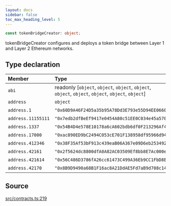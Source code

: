 ```yaml
---
layout: docs
sidebar: false
toc_max_heading_level: 5
---
```


```ts
const tokenBridgeCreator: object;
```

tokenBridgeCreator configures and deploys a token bridge between Layer 1 and
Layer 2 Ethereum networks.

## Type declaration

| Member | Type | Value |
| :------ | :------ | :------ |
| `abi` | readonly [`object`, `object`, `object`, `object`, `object`, `object`, `object`, `object`, `object`] | tokenBridgeCreatorABI |
| `address` | `object` | tokenBridgeCreatorAddress |
| `address.1` | `"0x60D9A46F24D5a35b95A78Dd3E793e55D94EE0660"` | '0x60D9A46F24D5a35b95A78Dd3E793e55D94EE0660' |
| `address.11155111` | `"0x7edb2dfBeEf9417e0454A80c51EE0C034e45a570"` | '0x7edb2dfBeEf9417e0454A80c51EE0C034e45a570' |
| `address.1337` | `"0x54B4D4e578E10178a6cA602bdb6df0F213296Af4"` | '0x54B4D4e578E10178a6cA602bdb6df0F213296Af4' |
| `address.17000` | `"0xac890ED9bC2494C053cE701F138958df95966d94"` | '0xac890ED9bC2494C053cE701F138958df95966d94' |
| `address.412346` | `"0x38F35Af53bF913c439eaB06A367e09D6eb253492"` | '0x38F35Af53bF913c439eaB06A367e09D6eb253492' |
| `address.42161` | `"0x2f5624dc8800dfA0A82AC03509Ef8bb8E7Ac000e"` | '0x2f5624dc8800dfA0A82AC03509Ef8bb8E7Ac000e' |
| `address.421614` | `"0x56C486D3786fA26cc61473C499A36Eb9CC1FbD8E"` | '0x56C486D3786fA26cc61473C499A36Eb9CC1FbD8E' |
| `address.42170` | `"0x8B9D9490a68B1F16ac8A21DdAE5Fd7aB9d708c14"` | '0x8B9D9490a68B1F16ac8A21DdAE5Fd7aB9d708c14' |

## Source

[src/contracts.ts:219](https://github.com/OffchainLabs/arbitrum-orbit-sdk/blob/9d5595a042e42f7d6b9af10a84816c98ea30f330/src/contracts.ts#L219)
